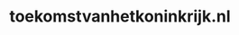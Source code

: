 ---
layout: post
title:  "toekomstvanhetkoninkrijk.nl"
internal_url:  "/data/toekomstvanhetkoninkrijk.nl.html"
categories: dutchgov
---